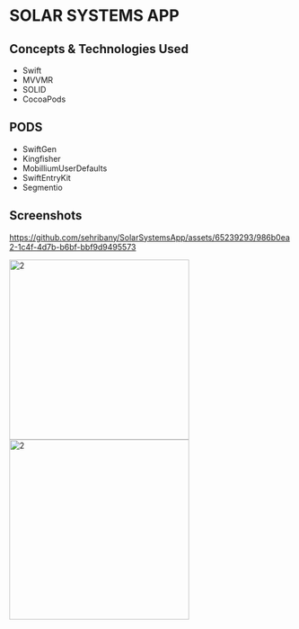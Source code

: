 # SOLAR SYSTEMS APP

## Concepts & Technologies Used
- Swift
- MVVMR
- SOLID
- CocoaPods

## PODS
- SwiftGen
- Kingfisher
- MobilliumUserDefaults
- SwiftEntryKit
- Segmentio
## Screenshots
https://github.com/sehribany/SolarSystemsApp/assets/65239293/986b0ea2-1c4f-4d7b-b6bf-bbf9d9495573

<img width="320" alt="2" src="https://github.com/sehribany/SolarSystemsApp/assets/65239293/cab6d32e-9bbf-4266-b8fb-f86dc8be91f6"> 

<img width="320" alt="2" src="https://github.com/sehribany/SolarSystemsApp/assets/65239293/7760146f-9c2b-42cb-9024-114763786c02"> 
